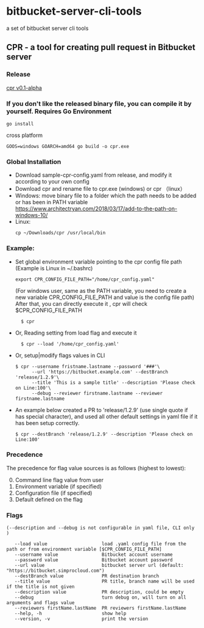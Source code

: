 # bitbucket-server-cli-tools
a set of bitbucket server cli tools

## CPR - a tool for creating pull request in Bitbucket server

### Release
[cpr v0.1-alpha](https://github.com/peterzhang41/bitbucket-server-go-cli-tools/releases)
    
### If you don't like the released binary file, you can compile it by yourself. Requires Go Environment
   ~~~
   go install
   ~~~
 cross platform 
   ~~~
   GOOS=windows GOARCH=amd64 go build -o cpr.exe 
   ~~~

### Global Installation
  * Download sample-cpr-config.yaml from release, and modify it according to your own config
  * Download cpr and rename file to cpr.exe (windows) or cpr （linux）
  * Windows: 
    move binary file to a folder which the path needs to be added or has been in PATH variable
    https://www.architectryan.com/2018/03/17/add-to-the-path-on-windows-10/
  * Linux: 
    ~~~
    cp ~/Downloads/cpr /usr/local/bin
    ~~~
 
 ### Example: 
 
  * Set global environment variable pointing to the cpr config file path (Example is Linux in ~/.bashrc)
     ~~~
     export CPR_CONFIG_FILE_PATH="/home/cpr_config.yaml"
     ~~~
    (For windows user, same as the PATH variable, you need to create a new variable CPR_CONFIG_FILE_PATH and value is the config file path)
    After that, you can directly execute it , cpr will check $CPR_CONFIG_FILE_PATH
    ~~~
      $ cpr
    ~~~
  * Or, Reading setting from load flag and execute it
      ~~~
        $ cpr --load '/home/cpr_config.yaml'
      ~~~
  * Or, setup|modify flags values in CLI
    ~~~
    $ cpr --username fristname.lastname --password '###'\
          --url 'https://bitbucket.example.com' --destBranch 'release/1.2.9'\
          --title 'This is a sample title' --description 'Please check on Line:100'\
          --debug --reviewer firstname.lastname --reviewer firstname.lastname
    ~~~
  * An example below created a PR to 'release/1.2.9' (use single quote if has special character), and used all other default settings in yaml file if it has been setup correctly.  
    ~~~
    $ cpr --destBranch 'release/1.2.9' --description 'Please check on Line:100'
    ~~~
    
  ### Precedence
  The precedence for flag value sources is as follows (highest to lowest):
  
  0. Command line flag value from user
  1. Environment variable (if specified)
  2. Configuration file (if specified)
  3. Default defined on the flag
  
  
### Flags
    (--description and --debug is not configurable in yaml file, CLI only )  
   ~~~
      --load value                    load .yaml config file from the path or from environment variable [$CPR_CONFIG_FILE_PATH]
      --username value                Bitbucket account username
      --password value                Bitbucket account password
      --url value                     bitbucket server url (default: "https://bitbucket.simprocloud.com")
      --destBranch value              PR destination branch
      --title value                   PR title, branch name will be used if the title is not given
      --description value             PR description, could be empty
      --debug                         turn debug on, will turn on all arguments and flags value
      --reviewers firstName.lastName  PR reviewers firstName.lastName
      --help, -h                      show help
      --version, -v                   print the version
  ~~~
